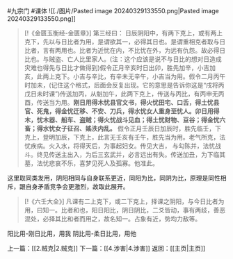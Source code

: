 #九宗门 #课体
![[./图片/Pasted image 20240329133550.png|Pasted image 20240329133550.png]]
> [!《金匮玉衡经-金匮章》]
> 第三经曰：
> 日辰阴阳中，有两下克上，或有两上克下，先以与日比者为用，是谓欲其一，必得其日也。是谓重相克者取与日比者，言有两用也。比者为近忧在内，不比忧在外，为远有仇怨。故必得日比也。与贼盗、亡人比里家人。(注：这个应该是说不与日比的想对日造成灾难也得先与日比才做得到)假令正月辛亥时日出卯，胜先加辛，小吉加亥，此两上克下。小吉与辛比，有辛未无辛午，小吉当为用。假令二月丙午时加未，(记住这个格式，后面会反复出现。它的意思是告诉你这是“戌将丙戊日未时课”)传送加丙，从魁加午，此两下克上，传送与丙比，有丙申无丙酉，传送当为用。**刚日用得木忧县官文书，得火忧田宅、口舌，得土忧县官、死鬼，得金忧迁移、不安、刀兵，得水忧女人重身至忧人。卯日用得木，忧木器、船车、盗贼；得火忧战斗见血；得土忧财物、豆谷；得金忧六畜；得水忧女子征召、媱泆内乱。** 假令正月壬辰日加辰时，胜先临壬，下克上，登明加辰，下克上，此言无壬亥有壬午，胜先当为用。老气所克，法忧疾病。火入水，将得天后，为事起妇女。传见大吉，
> 与勾陈并，法忧战斗。终见传送主出入，为后三玄武并，必言远出有失。传送加丑，为下临其墓，法忧悲哀不乐，喜梦见死人及孤寡。他准此。

这里取同类发用，阴阳相同与自身联系更近，同阳为比，同阴为比，原理是同性相斥，跟自身矛盾竞争会更激烈，故取此展开。

> [!《六壬大全》]
> 凡课有二上克下，或二下克上，择课之阴阳，与今日比者为用，曰知一。比者和也，阳日阳比，阴日阴比，二爻皆动，事有两歧，善恶混处，必择其比和者而用之，故名知一。占象有近，势均力敌等。

阳比用-刚日比用，用我
阴比用-柔日比用，用他

上一篇：[[2.贼克|2.贼克]]
下一篇：[[4.涉害|4.涉害]]
返回：[[主页|主页]]